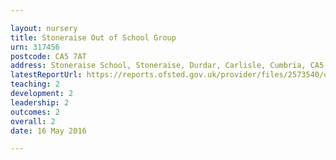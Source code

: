 ```yaml
---

layout: nursery
title: Stoneraise Out of School Group
urn: 317456
postcode: CA5 7AT
address: Stoneraise School, Stoneraise, Durdar, Carlisle, Cumbria, CA5 7AT
latestReportUrl: https://reports.ofsted.gov.uk/provider/files/2573540/urn/317456.pdf
teaching: 2
development: 2
leadership: 2
outcomes: 2
overall: 2
date: 16 May 2016

---
```

